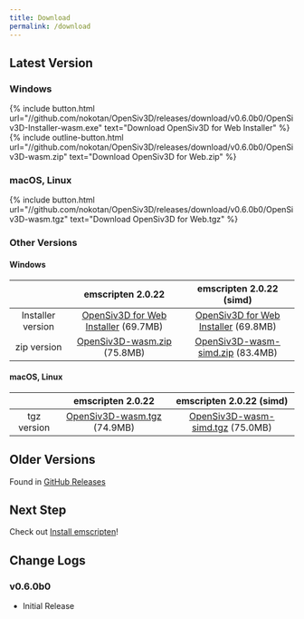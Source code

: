 ```yaml
---
title: Download
permalink: /download
---
```


## Latest Version

### Windows

{% include button.html url="//github.com/nokotan/OpenSiv3D/releases/download/v0.6.0b0/OpenSiv3D-Installer-wasm.exe" text="Download OpenSiv3D for Web Installer" %}
{% include outline-button.html url="//github.com/nokotan/OpenSiv3D/releases/download/v0.6.0b0/OpenSiv3D-wasm.zip" text="Download OpenSiv3D for Web.zip" %}

### macOS, Linux

{% include button.html url="//github.com/nokotan/OpenSiv3D/releases/download/v0.6.0b0/OpenSiv3D-wasm.tgz" text="Download OpenSiv3D for Web.tgz" %}

### Other Versions

#### Windows

| | emscripten 2.0.22 | emscripten 2.0.22 (simd) |
| :--: | :--: | :--: |
| Installer version | [OpenSiv3D for Web Installer](https://github.com/nokotan/OpenSiv3D/releases/download/v0.6.0b4/OpenSiv3D-Installer-wasm.exe) (69.7MB) | [OpenSiv3D for Web Installer](https://github.com/nokotan/OpenSiv3D/releases/download/v0.6.0b4/OpenSiv3D-Installer-wasm-simd.exe) (69.8MB) |
| zip version | [OpenSiv3D-wasm.zip](https://github.com/nokotan/OpenSiv3D/releases/download/v0.6.0b4/OpenSiv3D-wasm.zip) (75.8MB) |  [OpenSiv3D-wasm-simd.zip](https://github.com/nokotan/OpenSiv3D/releases/download/v0.6.0b4/OpenSiv3D-wasm-simd.zip) (83.4MB) |

#### macOS, Linux

| | emscripten 2.0.22 | emscripten 2.0.22 (simd) |
| :--: | :--: | :--: |
| tgz version | [OpenSiv3D-wasm.tgz](https://github.com/nokotan/OpenSiv3D/releases/download/v0.6.0b4/OpenSiv3D-wasm.tgz) (74.9MB) | [OpenSiv3D-wasm-simd.tgz](https://github.com/nokotan/OpenSiv3D/releases/download/v0.6.0b4/OpenSiv3D-wasm-simd.tgz) (75.0MB) |

## Older Versions

Found in [GitHub Releases](https://github.com/nokotan/OpenSiv3D/releases)

## Next Step

Check out [Install emscripten](building/get-emscripten)!

## Change Logs

### v0.6.0b0

* Initial Release
